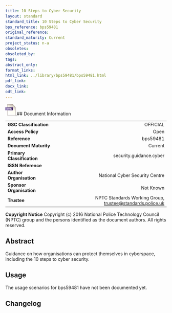 ```yaml
---
title: 10 Steps to Cyber Security
layout: standard
standard_title: 10 Steps to Cyber Security
bps_reference: bps59481
original_reference: 
standard_maturity: Current
project_status: n-a
obsoletes: 
obsoleted_by: 
tags: 
abstract_only:
format_links:
html_link: ../library/bps59481/bps59481.html
pdf_link: 
docx_link: 
odt_link: 
---
```


<a target="_blank" href="../library/bps59481/bps59481.html">
    <img src="../images/html@0.5x.png" alt="html link" title="html link" style="max-height:35px;">
</a>
## Document Information

|||
| :------- | ------: |
| **GSC Classification**     | OFFICIAL |
| **Access Policy**          | Open |
| **Reference**              | bps59481  |
| **Document Maturity**      | Current |
| **Primary Classification** | security.guidance.cyber |
| **ISSN Reference**         |  |
| **Author Organisation**    |National Cyber Security Centre|
| **Sponsor Organisation**   |Not Known|
| **Trustee**                | NPTC Standards Working Group, <a href="mailto:trustee@standards.police.uk?subject=bps59481 10 Steps to Cyber Security">trustee@standards.police.uk |

**Copyright Notice**
Copyright (c) 2016 National Police Technology Council (NPTC) group and the persons identified as the document authors. All rights reserved.

## Abstract
Guidance on how organisations can protect themselves in cyberspace, including the 10 steps to cyber security.
        
## Usage
The usage scenarios for bps59481 have not been documented yet.

## Changelog


